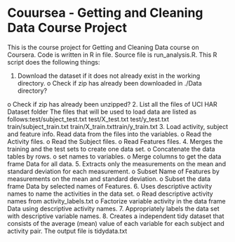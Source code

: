 # Couursea - Getting and Cleaning Data Course Project 
This is the course project for Getting and Cleaning Data course on Coursera. Code is written in R in file. Source file is run_analysis.R. This R script does the following things:
1.	Download the dataset if it does not already exist in the working directory.
o	Check if zip has already been downloaded in ./Data directory?

o	Check if zip has already been unzipped?
2.	List all the files of UCI HAR Dataset folder The files that will be used to load data are listed as follows:test/subject_test.txt test/X_test.txt test/y_test.txt train/subject_train.txt train/X_train.txttrain/y_train.txt
3.	Load activity, subject and feature info. Read data from the files into the variables.
o	Read the Activity files.
o	Read the Subject files.
o	Read Features files.
4.	Merges the training and the test sets to create one data set.
o	Concatenate the data tables by rows.
o	set names to variables.
o	Merge columns to get the data frame Data for all data.
5.	Extracts only the measurements on the mean and standard deviation for each measurement.
o	Subset Name of Features by measurements on the mean and standard deviation.
o	Subset the data frame Data by selected names of Features.
6.	Uses descriptive activity names to name the activities in the data set.
o	Read descriptive activity names from activity_labels.txt
o	Factorize variable activity in the data frame Data using descriptive activity names.
7.	Appropriately labels the data set with descriptive variable names.
8.	Creates a independent tidy dataset that consists of the average (mean) value of each variable for each subject and activity pair.
The output file is tidydata.txt
